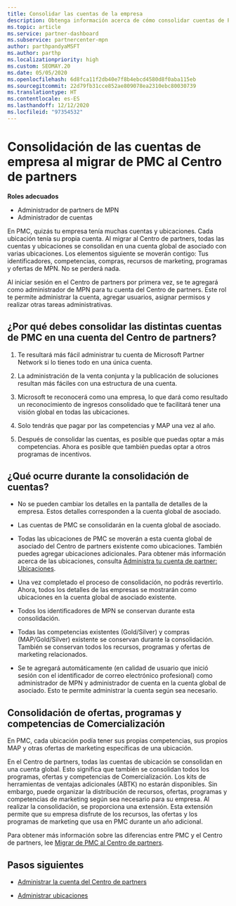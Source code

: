```yaml
---
title: Consolidar las cuentas de la empresa
description: Obtenga información acerca de cómo consolidar cuentas de Partner Membership Center (PMC) en una cuenta del Centro de partners. Se aplica a la migración de PMC al Centro de partners.
ms.topic: article
ms.service: partner-dashboard
ms.subservice: partnercenter-mpn
author: parthpandyaMSFT
ms.author: parthp
ms.localizationpriority: high
ms.custom: SEOMAY.20
ms.date: 05/05/2020
ms.openlocfilehash: 6d8fca11f2db40e7f8b4ebcd4580d8f0aba115eb
ms.sourcegitcommit: 22d79fb31cce852ae809078ea2310ebc80030739
ms.translationtype: HT
ms.contentlocale: es-ES
ms.lasthandoff: 12/12/2020
ms.locfileid: "97354532"
---
```

# <a name="consolidate-your-company-accounts-when-migrating-from-pmc-to-partner-center"></a>Consolidación de las cuentas de empresa al migrar de PMC al Centro de partners

**Roles adecuados**

- Administrador de partners de MPN
- Administrador de cuentas

En PMC, quizás tu empresa tenía muchas cuentas y ubicaciones. Cada ubicación tenía su propia cuenta. Al migrar al Centro de partners, todas las cuentas y ubicaciones se consolidan en una cuenta global de asociado con varias ubicaciones. Los elementos siguiente se moverán contigo: Tus identificadores, competencias, compras, recursos de marketing, programas y ofertas de MPN. No se perderá nada.

Al iniciar sesión en el Centro de partners por primera vez, se te agregará como administrador de MPN para tu cuenta del Centro de partners. Este rol te permite administrar la cuenta, agregar usuarios, asignar permisos y realizar otras tareas administrativas.

## <a name="why-should-you-consolidate-your-multiple-accounts-in-pmc-into-one-account-in-partner-center"></a>¿Por qué debes consolidar las distintas cuentas de PMC en una cuenta del Centro de partners?

1. Te resultará más fácil administrar tu cuenta de Microsoft Partner Network si lo tienes todo en una única cuenta.

2. La administración de la venta conjunta y la publicación de soluciones resultan más fáciles con una estructura de una cuenta.

3. Microsoft te reconocerá como una empresa, lo que dará como resultado un reconocimiento de ingresos consolidado que te facilitará tener una visión global en todas las ubicaciones.  

4. Solo tendrás que pagar por las competencias y MAP una vez al año.

5. Después de consolidar las cuentas, es posible que puedas optar a más competencias. Ahora es posible que también puedas optar a otros programas de incentivos.

## <a name="what-happens-during-consolidation-of-accounts"></a>¿Qué ocurre durante la consolidación de cuentas?

- No se pueden cambiar los detalles en la pantalla de detalles de la empresa. Estos detalles corresponden a la cuenta global de asociado.

- Las cuentas de PMC se consolidarán en la cuenta global de asociado.

- Todas las ubicaciones de PMC se moverán a esta cuenta global de asociado del Centro de partners existente como ubicaciones. También puedes agregar ubicaciones adicionales. Para obtener más información acerca de las ubicaciones, consulta [Administra tu cuenta de partner: Ubicaciones](manage-locations.md).

- Una vez completado el proceso de consolidación, no podrás revertirlo. Ahora, todos los detalles de las empresas se mostrarán como ubicaciones en la cuenta global de asociado existente. 

- Todos los identificadores de MPN se conservan durante esta consolidación.

- Todas las competencias existentes (Gold/Silver) y compras (MAP/Gold/Silver) existente se conservan durante la consolidación. También se conservan todos los recursos, programas y ofertas de marketing relacionados.

- Se te agregará automáticamente (en calidad de usuario que inició sesión con el identificador de correo electrónico profesional) como administrador de MPN y administrador de cuenta en la cuenta global de asociado. Esto te permite administrar la cuenta según sea necesario.

## <a name="consolidating-your-go-to-market-offers-programs-and-competencies"></a>Consolidación de ofertas, programas y competencias de Comercialización

En PMC, cada ubicación podía tener sus propias competencias, sus propios MAP y otras ofertas de marketing específicas de una ubicación.

En el Centro de partners, todas las cuentas de ubicación se consolidan en una cuenta global. Esto significa que también se consolidan todos los programas, ofertas y competencias de Comercialización. Los kits de herramientas de ventajas adicionales (ABTK) no estarán disponibles. Sin embargo, puede organizar la distribución de recursos, ofertas, programas y competencias de marketing según sea necesario para su empresa. Al realizar la consolidación, se proporciona una extensión. Esta extensión permite que su empresa disfrute de los recursos, las ofertas y los programas de marketing que usa en PMC durante un año adicional.

Para obtener más información sobre las diferencias entre PMC y el Centro de partners, lee [Migrar de PMC al Centro de partners](guide-to-migration.md).

## <a name="next-steps"></a>Pasos siguientes

- [Administrar la cuenta del Centro de partners](partner-center-account-setup.md)

- [Administrar ubicaciones](manage-locations.md)
